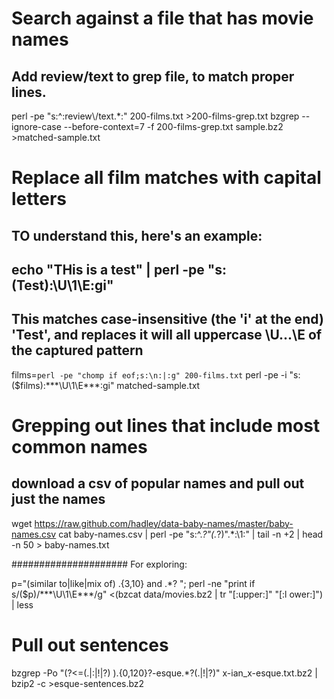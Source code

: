 # Search against a file that has movie names
## Add review/text to grep file, to match proper lines.
perl -pe "s:^:review\\\/text.*:" 200-films.txt >200-films-grep.txt
bzgrep --ignore-case --before-context=7 -f 200-films-grep.txt sample.bz2 >matched-sample.txt

# Replace all film matches with capital letters
## TO understand this, here's an example:
##   echo "THis is a test" | perl -pe "s:(Test):\U\1\E:gi"
## This matches case-insensitive (the 'i' at the end) 'Test', and replaces it will all uppercase \U...\E of the captured pattern 
films=`perl -pe "chomp if eof;s:\n:|:g" 200-films.txt`
perl -pe -i "s:($films):\*\*\*\U\1\E\*\*\*:gi" matched-sample.txt


# Grepping out lines that include most common names

## download a csv of popular names and pull out just the names
wget https://raw.github.com/hadley/data-baby-names/master/baby-names.csv
cat baby-names.csv | perl -pe "s:^.*?\"(.*?)\".*:\1:" | tail -n +2 | head -n 50 > baby-names.txt



#####################
For exploring:

p="(similar to|like|mix of) .{3,10} and .*? "; perl -ne "print if
 s/($p)/\*\*\*\U\1\E\*\*\*/g" <(bzcat data/movies.bz2 | tr "[:upper:]" "[:l
ower:]") | less 

# Pull out sentences

bzgrep -Po "(?<=(\.|\:|\!|\?) ).{0,120}?-esque.*?(\.|\!|\?)" x-ian_x-esque.txt.bz2 | bzip2 -c >esque-sentences.bz2 
